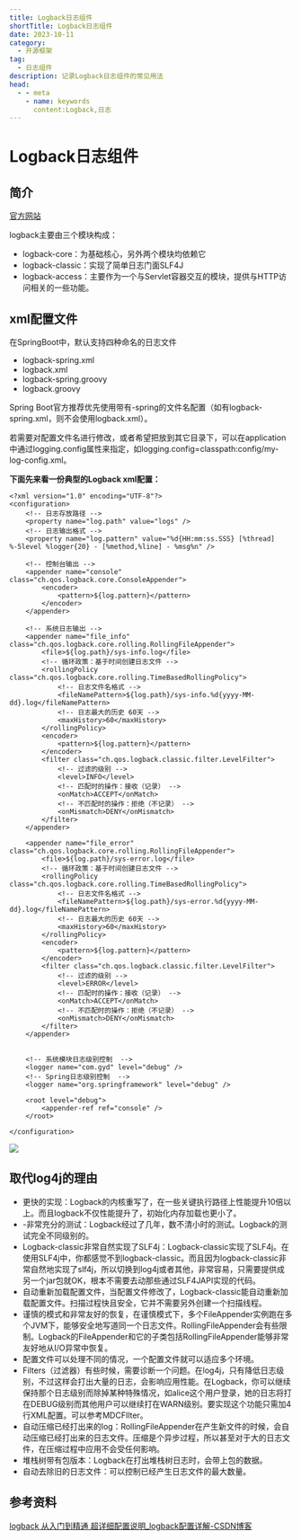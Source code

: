 ```yaml
---
title: Logback日志组件
shortTitle: Logback日志组件
date: 2023-10-11
category:
  - 开源框架
tag:
  - 日志组件
description: 记录Logback日志组件的常见用法
head:
  - - meta
    - name: keywords
      content:Logback,日志
---
```


# Logback日志组件

## 简介

 [官方网站](http://logback.qos.ch)

logback主要由三个模块构成：

- logback-core：为基础核心，另外两个模块均依赖它
- logback-classic：实现了简单日志门面SLF4J
- logback-access：主要作为一个与Servlet容器交互的模块，提供与HTTP访问相关的一些功能。

## xml配置文件

在SpringBoot中，默认支持四种命名的日志文件

- logback-spring.xml
- logback.xml
- logback-spring.groovy
- logback.groovy

Spring Boot官方推荐优先使用带有-spring的文件名配置（如有logback-spring.xml，则不会使用logback.xml）。

若需要对配置文件名进行修改，或者希望把放到其它目录下，可以在application中通过logging.config属性来指定，如logging.config=classpath:config/my-log-config.xml。

**下面先来看一份典型的Logback xml配置：**

```
<?xml version="1.0" encoding="UTF-8"?>
<configuration>
    <!-- 日志存放路径 -->
	<property name="log.path" value="logs" />
    <!-- 日志输出格式 -->
	<property name="log.pattern" value="%d{HH:mm:ss.SSS} [%thread] %-5level %logger{20} - [%method,%line] - %msg%n" />

	<!-- 控制台输出 -->
	<appender name="console" class="ch.qos.logback.core.ConsoleAppender">
		<encoder>
			<pattern>${log.pattern}</pattern>
		</encoder>
	</appender>
	
	<!-- 系统日志输出 -->
	<appender name="file_info" class="ch.qos.logback.core.rolling.RollingFileAppender">
	    <file>${log.path}/sys-info.log</file>
        <!-- 循环政策：基于时间创建日志文件 -->
		<rollingPolicy class="ch.qos.logback.core.rolling.TimeBasedRollingPolicy">
            <!-- 日志文件名格式 -->
			<fileNamePattern>${log.path}/sys-info.%d{yyyy-MM-dd}.log</fileNamePattern>
			<!-- 日志最大的历史 60天 -->
			<maxHistory>60</maxHistory>
		</rollingPolicy>
		<encoder>
			<pattern>${log.pattern}</pattern>
		</encoder>
		<filter class="ch.qos.logback.classic.filter.LevelFilter">
            <!-- 过滤的级别 -->
            <level>INFO</level>
            <!-- 匹配时的操作：接收（记录） -->
            <onMatch>ACCEPT</onMatch>
            <!-- 不匹配时的操作：拒绝（不记录） -->
            <onMismatch>DENY</onMismatch>
        </filter>
	</appender>
	
	<appender name="file_error" class="ch.qos.logback.core.rolling.RollingFileAppender">
	    <file>${log.path}/sys-error.log</file>
        <!-- 循环政策：基于时间创建日志文件 -->
        <rollingPolicy class="ch.qos.logback.core.rolling.TimeBasedRollingPolicy">
            <!-- 日志文件名格式 -->
            <fileNamePattern>${log.path}/sys-error.%d{yyyy-MM-dd}.log</fileNamePattern>
			<!-- 日志最大的历史 60天 -->
			<maxHistory>60</maxHistory>
        </rollingPolicy>
        <encoder>
            <pattern>${log.pattern}</pattern>
        </encoder>
        <filter class="ch.qos.logback.classic.filter.LevelFilter">
            <!-- 过滤的级别 -->
            <level>ERROR</level>
			<!-- 匹配时的操作：接收（记录） -->
            <onMatch>ACCEPT</onMatch>
			<!-- 不匹配时的操作：拒绝（不记录） -->
            <onMismatch>DENY</onMismatch>
        </filter>
    </appender>
	 
	
	<!-- 系统模块日志级别控制  -->
	<logger name="com.gyd" level="debug" />
	<!-- Spring日志级别控制  -->
	<logger name="org.springframework" level="debug" />

	<root level="debug">
		<appender-ref ref="console" />
	</root>
 
</configuration> 
```



![](http://cdn.gydblog.com/images/middleware/logback-1.png)

## 取代log4j的理由

- 更快的实现：Logback的内核重写了，在一些关键执行路径上性能提升10倍以上。而且logback不仅性能提升了，初始化内存加载也更小了。
- -非常充分的测试：Logback经过了几年，数不清小时的测试。Logback的测试完全不同级别的。
- Logback-classic非常自然实现了SLF4j：Logback-classic实现了SLF4j。在使用SLF4j中，你都感觉不到logback-classic。而且因为logback-classic非常自然地实现了slf4j，所以切换到log4j或者其他，非常容易，只需要提供成另一个jar包就OK，根本不需要去动那些通过SLF4JAPI实现的代码。
- 自动重新加载配置文件，当配置文件修改了，Logback-classic能自动重新加载配置文件。扫描过程快且安全，它并不需要另外创建一个扫描线程。
- 谨慎的模式和非常友好的恢复，在谨慎模式下，多个FileAppender实例跑在多个JVM下，能够安全地写道同一个日志文件。RollingFileAppender会有些限制。Logback的FileAppender和它的子类包括RollingFileAppender能够非常友好地从I/O异常中恢复。
- 配置文件可以处理不同的情况，一个配置文件就可以适应多个环境。
- Filters（过滤器）有些时候，需要诊断一个问题。在log4j，只有降低日志级别，不过这样会打出大量的日志，会影响应用性能。在Logback，你可以继续保持那个日志级别而除掉某种特殊情况，如alice这个用户登录，她的日志将打在DEBUG级别而其他用户可以继续打在WARN级别。要实现这个功能只需加4行XML配置。可以参考MDCFIlter。
- 自动压缩已经打出来的log：RollingFileAppender在产生新文件的时候，会自动压缩已经打出来的日志文件。压缩是个异步过程，所以甚至对于大的日志文件，在压缩过程中应用不会受任何影响。
- 堆栈树带有包版本：Logback在打出堆栈树日志时，会带上包的数据。
- 自动去除旧的日志文件：可以控制已经产生日志文件的最大数量。

## 参考资料

[logback 从入门到精通 超详细配置说明_logback配置详解-CSDN博客](https://blog.csdn.net/weixin_41377777/article/details/120962037)